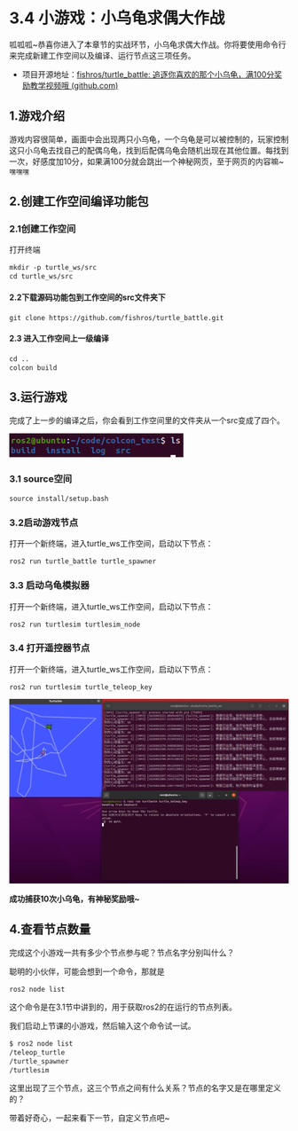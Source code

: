 # 3.4 小游戏：小乌龟求偶大作战

呱呱呱~恭喜你进入了本章节的实战环节，小乌龟求偶大作战。你将要使用命令行来完成新建工作空间以及编译、运行节点这三项任务。

- 项目开源地址：[fishros/turtle_battle: 追逐你喜欢的那个小乌龟，满100分奖励教学视频哦 (github.com)](https://github.com/fishros/turtle_battle)

## 1.游戏介绍

游戏内容很简单，画面中会出现两只小乌龟，一个乌龟是可以被控制的，玩家控制这只小乌龟去找自己的配偶乌龟，找到后配偶乌龟会随机出现在其他位置。每找到一次，好感度加10分，如果满100分就会跳出一个神秘网页，至于网页的内容嘛~`嘿嘿嘿`

## 2.创建工作空间编译功能包

### 2.1创建工作空间

打开终端

```
mkdir -p turtle_ws/src
cd turtle_ws/src
```

#### 2.2下载源码功能包到工作空间的src文件夹下

```
git clone https://github.com/fishros/turtle_battle.git
```

#### 2.3 进入工作空间上一级编译

```
cd ..
colcon build
```



## 3.运行游戏

完成了上一步的编译之后，你会看到工作空间里的文件夹从一个src变成了四个。

![image-20210720211503413](3.4小游戏_小乌龟求偶大作战/imgs/image-20210720211503413.png)



### 3.1 source空间

```
source install/setup.bash
```

### 3.2启动游戏节点

打开一个新终端，进入turtle_ws工作空间，启动以下节点：

```
ros2 run turtle_battle turtle_spawner
```

### 3.3 启动乌龟模拟器

打开一个新终端，进入turtle_ws工作空间，启动以下节点：

```
ros2 run turtlesim turtlesim_node
```

### 3.4 打开遥控器节点

打开一个新终端，进入turtle_ws工作空间，启动以下节点：

```
ros2 run turtlesim turtle_teleop_key
```



![image-20210723113507184](3.4小游戏_小乌龟求偶大作战/imgs/image-20210723113507184.png)



**成功捕获10次小乌龟，有神秘奖励哦~**



## 4.查看节点数量

完成这个小游戏一共有多少个节点参与呢？节点名字分别叫什么？

聪明的小伙伴，可能会想到一个命令，那就是

```
ros2 node list
```

这个命令是在3.1节中讲到的，用于获取ros2的在运行的节点列表。

我们启动上节课的小游戏，然后输入这个命令试一试。

```
$ ros2 node list
/teleop_turtle
/turtle_spawner
/turtlesim
```

这里出现了三个节点，这三个节点之间有什么关系？节点的名字又是在哪里定义的？

带着好奇心，一起来看下一节，自定义节点吧~
